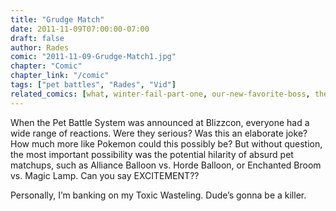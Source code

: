 ```yaml
---
title: "Grudge Match"
date: 2011-11-09T07:00:00-07:00
draft: false
author: Rades
comic: "2011-11-09-Grudge-Match1.jpg"
chapter: "Comic"
chapter_link: "/comic"
tags: ["pet battles", "Rades", "Vid"]
related_comics: [what, winter-fail-part-one, our-new-favorite-boss, the-lord-of-terror, winter-fail-part-two]
---
```

When the Pet Battle System was announced at Blizzcon, everyone had a wide range of reactions. Were they serious? Was this an elaborate joke? How much more like Pokemon could this possibly be? But without question, the most important possibility was the potential hilarity of absurd pet matchups, such as Alliance Balloon vs. Horde Balloon, or Enchanted Broom vs. Magic Lamp. Can you say EXCITEMENT??

Personally, I’m banking on my Toxic Wasteling. Dude’s gonna be a killer.